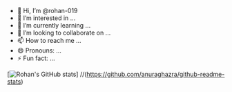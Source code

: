 - 👋 Hi, I’m @rohan-019
- 👀 I’m interested in ...
- 🌱 I’m currently learning ...
- 💞️ I’m looking to collaborate on ...
- 📫 How to reach me ...
- 😄 Pronouns: ...
- ⚡ Fun fact: ...

<!---
rohan-019/rohan-019 is a ✨ special ✨ repository because its `README.md` (this file) appears on your GitHub profile.
You can click the Preview link to take a look at your changes.
--->
[![Rohan's GitHub stats](https://github-readme-stats.vercel.app/api?username=rohan-019)]
//(https://github.com/anuraghazra/github-readme-stats)
